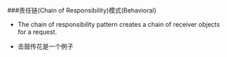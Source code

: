 ###责任链(Chain of Responsibility)模式(Behavioral)

* The chain of responsibility pattern creates a chain of receiver objects for a request.

* 击鼓传花是一个例子
